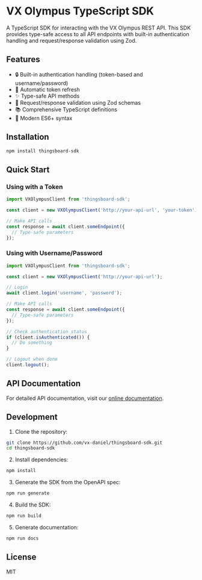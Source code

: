 # VX Olympus TypeScript SDK

A TypeScript SDK for interacting with the VX Olympus REST API. This SDK provides type-safe access to all API endpoints with built-in authentication handling and request/response validation using Zod.

## Features

- 🔒 Built-in authentication handling (token-based and username/password)
- 🔄 Automatic token refresh
- ✨ Type-safe API methods
- 📝 Request/response validation using Zod schemas
- 📚 Comprehensive TypeScript definitions
- 🚀 Modern ES6+ syntax

## Installation

```bash
npm install thingsboard-sdk
```

## Quick Start

### Using with a Token

```typescript
import VXOlympusClient from 'thingsboard-sdk';

const client = new VXOlympusClient('http://your-api-url', 'your-token');

// Make API calls
const response = await client.someEndpoint({
  // Type-safe parameters
});
```

### Using with Username/Password

```typescript
import VXOlympusClient from 'thingsboard-sdk';

const client = new VXOlympusClient('http://your-api-url');

// Login
await client.login('username', 'password');

// Make API calls
const response = await client.someEndpoint({
  // Type-safe parameters
});

// Check authentication status
if (client.isAuthenticated()) {
  // Do something
}

// Logout when done
client.logout();
```

## API Documentation

For detailed API documentation, visit our [online documentation](https://vx-daniel.github.io/thingsboard-sdk/).

## Development

1. Clone the repository:
```bash
git clone https://github.com/vx-daniel/thingsboard-sdk.git
cd thingsboard-sdk
```

2. Install dependencies:
```bash
npm install
```

3. Generate the SDK from the OpenAPI spec:
```bash
npm run generate
```

4. Build the SDK:
```bash
npm run build
```

5. Generate documentation:
```bash
npm run docs
```

## License

MIT
